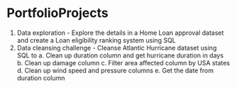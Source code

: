 # PortfolioProjects

1. Data exploration - Explore the details in  a Home Loan approval dataset and create a Loan eligibility ranking system using SQL
2. Data cleansing challenge - Cleanse Atlantic Hurricane dataset using SQL to
                                    a. Clean up duration column and get hurricane duration in days
                                    b. Clean up damage column
                                    c. Filter area affected column by USA states
                                    d. Clean up wind speed and pressure columns
                                    e. Get the date from duration column
                                                 
